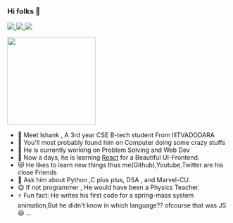 ### Hi folks 👋
<p >
  <a href="https://twitter.com/sherlock8696">
    <img src="https://img.shields.io/badge/-@sherlock8696-1ca0f1?style=flat-square&labelColor=1ca0f1&logo=twitter&logoColor=white&link=https://twitter.com/sherlock8696">
   <a/>
  <a href="mailto:ishanksoni8696@gmail.com">  
    <img src="https://img.shields.io/badge/-ishanksoni8696@gmail.com-c14438?style=flat-square&logo=Gmail&logoColor=white&link=mailto:ishanksoni8696@gmail.com">
   <a/>  
    <a href="https://www.stopstalk.com/user/profile/sherlock8696">  
    <img src="https://img.shields.io/badge/-@sherlock8696-b5651d?style=flat-square&logo=codeforces&logoColor=white&link=https://www.stopstalk.com/user/profile/sherlock8696">
   <a/> 
    
</p>


<img src="https://media.giphy.com/media/3o6ZtbdY6g0V8utOx2/giphy.gif" width="200" align="centre" >

                                                                                        
- :bow: Meet Ishank , A 3rd year CSE B-tech student From IIITVADODARA    
- 🌱 You'll most probably found him on Computer doing some crazy stuffs  
- 👯 He is currently working on Problem Solving and Web Dev 
- 🌱 Now a days, he is  learning [React](https://reactjs.org/) for a Beautiful UI-Frontend. 
- :heart_eyes_cat: He likes to learn new things thus me(Github),Youtube,Twitter are his close Friends  
- 💬 Ask him about Python ,C plus plus, DSA , and Marvel-CU.  
- 😋 If not programmer , He would have been a Physics Teacher.  
- ⚡ Fun fact: He writes his first code for a spring-mass system animation,But he didn't know in which language?? ofcourse that was JS :laughing: ...  

